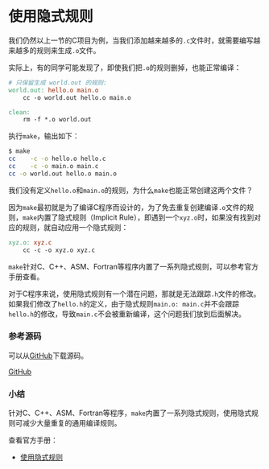 # 使用隐式规则

我们仍然以上一节的C项目为例，当我们添加越来越多的`.c`文件时，就需要编写越来越多的规则来生成`.o`文件。

实际上，有的同学可能发现了，即使我们把`.o`的规则删掉，也能正常编译：

```makefile
# 只保留生成 world.out 的规则:
world.out: hello.o main.o
	cc -o world.out hello.o main.o

clean:
	rm -f *.o world.out
```

执行`make`，输出如下：

```bash
$ make
cc    -c -o hello.o hello.c
cc    -c -o main.o main.c
cc -o world.out hello.o main.o
```

我们没有定义`hello.o`和`main.o`的规则，为什么`make`也能正常创建这两个文件？

因为`make`最初就是为了编译C程序而设计的，为了免去重复创建编译`.o`文件的规则，`make`内置了隐式规则（Implicit Rule），即遇到一个`xyz.o`时，如果没有找到对应的规则，就自动应用一个隐式规则：

```makefile
xyz.o: xyz.c
	cc -c -o xyz.o xyz.c
```

`make`针对C、C++、ASM、Fortran等程序内置了一系列隐式规则，可以参考官方手册查看。

对于C程序来说，使用隐式规则有一个潜在问题，那就是无法跟踪`.h`文件的修改。如果我们修改了`hello.h`的定义，由于隐式规则`main.o: main.c`并不会跟踪`hello.h`的修改，导致`main.c`不会被重新编译，这个问题我们放到后面解决。

### 参考源码

可以从[GitHub](https://github.com/michaelliao/makefile-tutorial/tree/main/v3)下载源码。

<a class="git-explorer" href="https://github.com/michaelliao/makefile-tutorial/tree/main/v3">GitHub</a>

### 小结

针对C、C++、ASM、Fortran等程序，`make`内置了一系列隐式规则，使用隐式规则可减少大量重复的通用编译规则。

查看官方手册：

- [使用隐式规则](https://www.gnu.org/software/make/manual/html_node/Using-Implicit.html)
